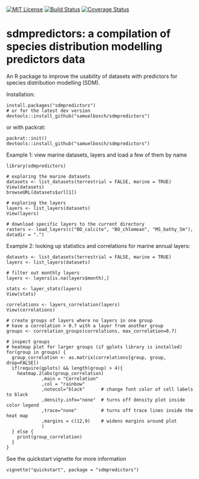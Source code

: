 [![MIT License](https://img.shields.io/github/license/samuelbosch/blogbits.svg)](https://github.com/samuelbosch/sdmpredictors/blob/master/LICENSE.md)
[![Build Status](https://travis-ci.org/samuelbosch/sdmpredictors.svg?branch=master)](https://travis-ci.org/samuelbosch/sdmpredictors)
[![Coverage Status](http://codecov.io/github/samuelbosch/sdmpredictors/coverage.svg?branch=master)](http://codecov.io/github/samuelbosch/sdmpredictors?branch=master)


# sdmpredictors: a compilation of species distribution modelling predictors data

An R package to improve the usability of datasets with predictors for species distribution modelling (SDM).

Installation:

    install.packages("sdmpredictors")
    # or for the latest dev version
    devtools::install_github("samuelbosch/sdmpredictors")

or with packrat:

    packrat::init()
    devtools::install_github("samuelbosch/sdmpredictors")


Example 1: view marine datasets, layers and load a few of them by name
    
    library(sdmpredictors)
    
    # exploring the marine datasets
    datasets <- list_datasets(terrestrial = FALSE, marine = TRUE)
    View(datasets)
    browseURL(datasets$url[1])
    
    # exploring the layers
    layers <- list_layers(datasets)
    View(layers)
    
    # download specific layers to the current directory
    rasters <- load_layers(c("BO_calcite", "BO_chlomean", "MS_bathy_5m"), datadir = ".")
    
Example 2: looking up statistics and correlations for marine annual layers:
    
    datasets <- list_datasets(terrestrial = FALSE, marine = TRUE)
    layers <- list_layers(datasets)
    
    # filter out monthly layers
    layers <- layers[is.na(layers$month),]
    
    stats <- layer_stats(layers)
    View(stats)
    
    correlations <- layers_correlation(layers)
    View(correlations)
    
    # create groups of layers where no layers in one group 
    # have a correlation > 0.7 with a layer from another group
    groups <- correlation_groups(correlations, max_correlation=0.7)
    
    # inspect groups
    # heatmap plot for larger groups (if gplots library is installed)
    for(group in groups) {
      group_correlation <- as.matrix(correlations[group, group, drop=FALSE])
      if(require(gplots) && length(group) > 4){
        heatmap.2(abs(group_correlation)
                 ,main = "Correlation"
                 ,col = "rainbow"      
                 ,notecol="black"      # change font color of cell labels to black
                 ,density.info="none"  # turns off density plot inside color legend
                 ,trace="none"         # turns off trace lines inside the heat map
                 ,margins = c(12,9)    # widens margins around plot
                 )
      } else {
        print(group_correlation)
      }
    }
    
See the quickstart vignette for more information

    vignette("quickstart", package = "sdmpredictors")
